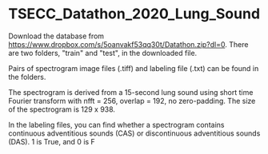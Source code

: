 # TSECC_Datathon_2020_Lung_Sound

Download the database from https://www.dropbox.com/s/5oanvakf53qq30t/Datathon.zip?dl=0.
There are two folders, "train" and "test", in the downloaded file.

Pairs of spectrogram image files (.tiff) and labeling file (.txt) can be found in the folders.

The spectrogram is derived from a 15-second lung sound using short time Fourier transform with nfft = 256, overlap = 192, no zero-padding.
The size of the spectrogram is 129 x 938. 

In the labeling files, you can find whether a spectrogram contains continuous adventitious sounds (CAS) or discontinuous adventitious sounds (DAS). 1 is True, and 0 is F
